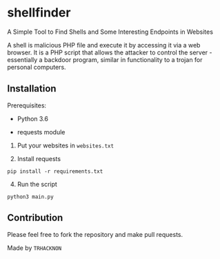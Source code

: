 
# shellfinder

A Simple Tool to Find Shells and Some Interesting Endpoints in Websites

A shell is malicious PHP file and execute it by accessing it via a web browser. It is a PHP script that allows the attacker to control the server - essentially a backdoor program, similar in functionality to a trojan for personal computers.

## Installation 
Prerequisites:

- Python 3.6

- requests module

1. Put your websites in `websites.txt`

2. Install requests
```code
pip install -r requirements.txt
```

4. Run the script
```code
python3 main.py
```

## Contribution
Please feel free to fork the repository and make pull requests.

Made by `TRHACKNON`
